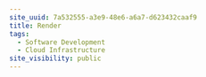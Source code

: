 ```yaml
---
site_uuid: 7a532555-a3e9-48e6-a6a7-d623432caaf9
title: Render
tags:
  - Software Development
  - Cloud Infrastructure
site_visibility: public
---
```


